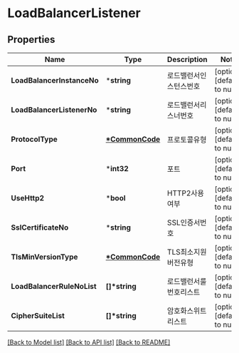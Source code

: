 # LoadBalancerListener

## Properties
Name | Type | Description | Notes
------------ | ------------- | ------------- | -------------
**LoadBalancerInstanceNo** | ***string** | 로드밸런서인스턴스번호 | [optional] [default to null]
**LoadBalancerListenerNo** | ***string** | 로드밸런서리스너번호 | [optional] [default to null]
**ProtocolType** | **[*CommonCode](CommonCode.md)** | 프로토콜유형 | [optional] [default to null]
**Port** | ***int32** | 포트 | [optional] [default to null]
**UseHttp2** | ***bool** | HTTP2사용여부 | [optional] [default to null]
**SslCertificateNo** | ***string** | SSL인증서번호 | [optional] [default to null]
**TlsMinVersionType** | **[*CommonCode](CommonCode.md)** | TLS최소지원버전유형 | [optional] [default to null]
**LoadBalancerRuleNoList** | **[]\*string** | 로드밸런서룰번호리스트 | [optional] [default to null]
**CipherSuiteList** | **[]\*string** | 암호화스위트리스트 | [optional] [default to null]

[[Back to Model list]](../README.md#documentation-for-models) [[Back to API list]](../README.md#documentation-for-api-endpoints) [[Back to README]](../README.md)



